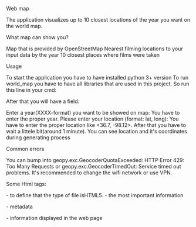 Web map

The application visualizes up to 10 closest locations of the year you want on the world map.

What map can show you?

Map that is provided by OpenStreetMap
Nearest filming locations to your input data by the year
10 closest places where films were taken

Usage

To start the application you have to have installed python 3+ version
To run world_map you have to have all libraries that are used in this project. So run this line in your cmd:


After that you will have a field:

Enter a year(XXXX-format) you want to be showed on map:
You have to enter the proper year.
Please enter your location (format: lat, long):
You have to enter the proper location like <36.7, -98.12>. After that you have to wait a littele bit(around 1 minute).
You can see location and it's coordinates during generating process

Common errors

You can bump into geopy.exc.GeocoderQuotaExceeded: HTTP Error 429: Too Many Requests or geopy.exc.GeocoderTimedOut: Service timed out problems.
It's recommended to change the wifi network or use VPN.

Some Html tags:

<!DOCTYPE html> - to define that the type of file isHTML5.

<head> - the most important information

<meta> - metadata

<body> - information displayed in the web page

<script> - use scripts like JS inside the HTML file

<link> - connect CSS to the HTML file

<style> - write CSS code inside HTML file

<a> - link to the site

<h1> - choose size of the text(from h1 to h6 - bigger/smaller)

<div> -block of items. Easy grouping

Let's sum up
The program shows us a map with the nearest locations where the films of the chosen year were filmed.

I dont know if this web map will be usefull for you. But you can try it. 